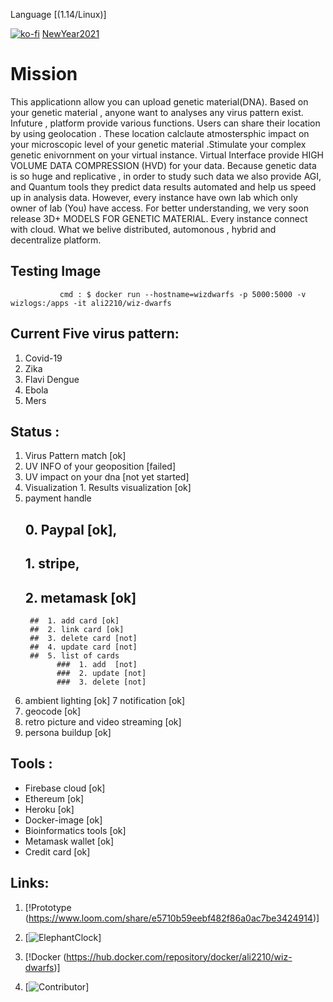  Language [(1.14/Linux)]
 
 [![ko-fi](https://www.ko-fi.com/img/githubbutton_sm.svg)](https://ko-fi.com/H2H22YW0G)
 [NewYear2021](:tada:)

# Mission
This applicationn allow you can upload  genetic material(DNA). Based on your genetic material , anyone want to analyses any virus pattern exist. Infuture , platform provide various functions. Users can share their location by using geolocation . These location calclaute atmostersphic impact on your microscopic level of your genetic material .Stimulate your complex genetic enivornment on your virtual instance. Virtual Interface provide HIGH VOLUME DATA COMPRESSION (HVD) for your data. Because genetic data is so huge and replicative , in order to study such data we also provide AGI, and Quantum tools they predict data results automated and help us speed up in analysis data. However, every instance have own lab which only owner of lab (You) have access. For better understanding, we very soon release 3D+ MODELS FOR GENETIC MATERIAL. Every instance connect with cloud. What we belive distributed, automonous , hybrid and decentralize platform. 

 ## Testing Image 
               cmd : $ docker run --hostname=wizdwarfs -p 5000:5000 -v wizlogs:/apps -it ali2210/wiz-dwarfs
               

## Current Five virus pattern:
1. Covid-19
2. Zika
3. Flavi Dengue
4. Ebola
5. Mers
       
## Status : 
1. Virus Pattern match [ok]
2. UV INFO of your geoposition [failed]
3. UV impact on your dna [not yet started]
4. Visualization 
       1. Results visualization [ok]
5. payment handle 
     ## 0. Paypal [ok], 
     ## 1. stripe, 
     ## 2. metamask [ok]
        ##  1. add card [ok]
        ##  2. link card [ok]
        ##  3. delete card [not]
        ##  4. update card [not]
        ##  5. list of cards 
              ###  1. add  [not]
              ###  2. update [not]
              ###  3. delete [not]
                
6. ambient lighting [ok]
7  notification [ok]
8. geocode  [ok]
9. retro picture and video streaming [ok]
10. persona buildup [ok]

## Tools :
- Firebase cloud [ok]
- Ethereum [ok]
- Heroku [ok]
- Docker-image [ok]
- Bioinformatics tools [ok]
- Metamask wallet [ok]
- Credit card [ok]

## Links:
 1. [!Prototype (https://www.loom.com/share/e5710b59eebf482f86a0ac7be3424914)]

 2. [![ElephantClock](https://upload.wikimedia.org/wikipedia/commons/7/76/Al-jazari_elephant_clock.png)]

 3. [!Docker (https://hub.docker.com/repository/docker/ali2210/wiz-dwarfs)]

 4. [![Contributor](https://github.com/ali2210/WizDwarf/wiki)] 

